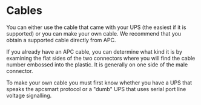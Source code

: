 # Cables

You can either use the cable that came with your UPS (the easiest if it is supported) or you can make your own cable. We recommend that you obtain a supported cable directly from APC.

If you already have an APC cable, you can determine what kind it is by examining the flat sides of the two connectors where you will find the cable number embossed into the plastic. It is generally on one side of the male connector.

To make your own cable you must first know whether you have a UPS that speaks the apcsmart protocol or a "dumb" UPS that uses serial port line voltage signalling.
